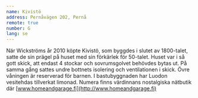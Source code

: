```yaml
---
name: Kivistö
address: Pernåvägen 202, Pernå
remote: true
number: G
lang: se
---
```

När Wickströms år 2010 köpte Kivistö, som byggdes i slutet av 1800-talet, satte de sin prägel på huset med sin förkärlek för 50-talet. Huset var i så gott skick, att endast 4 stockar och sovrumsgolvet behövdes bytas ut. På samma gång sattes undre bottnets isolering och ventilationen i skick. Övre våningen är reserverad för barnen. I bastubyggnaden har Luodon vesitehdas tillverkat limonad. Numera finns värdinnans nostalgiska nätbutik där [www.homeandgarage.fi](http://www.homeandgarage.fi)
